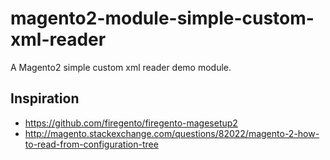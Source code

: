 # magento2-module-simple-custom-xml-reader
A Magento2 simple custom xml reader demo module.

## Inspiration
- https://github.com/firegento/firegento-magesetup2
- http://magento.stackexchange.com/questions/82022/magento-2-how-to-read-from-configuration-tree
